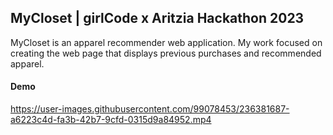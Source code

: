 ## MyCloset | girlCode x Aritzia Hackathon 2023

MyCloset is an apparel recommender web application. My work focused on creating the web page that displays previous purchases and recommended apparel.

#### Demo
https://user-images.githubusercontent.com/99078453/236381687-a6223c4d-fa3b-42b7-9cfd-0315d9a84952.mp4

